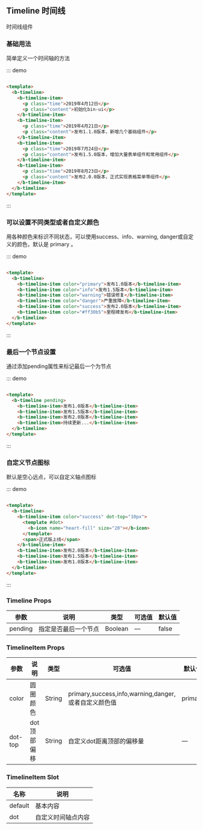 ## Timeline 时间线

时间线组件

### 基础用法

简单定义一个时间轴的方法

::: demo

```html

<template>
  <b-timeline>
    <b-timeline-item>
      <p class="time">2019年4月12日</p>
      <p class="content">初始化bin-ui</p>
    </b-timeline-item>
    <b-timeline-item>
      <p class="time">2019年4月21日</p>
      <p class="content">发布1.1.0版本，新增几个基础组件</p>
    </b-timeline-item>
    <b-timeline-item>
      <p class="time">2019年7月24日</p>
      <p class="content">发布1.5.0版本，增加大量表单组件和常用组件</p>
    </b-timeline-item>
    <b-timeline-item>
      <p class="time">2019年8月23日</p>
      <p class="content">发布2.0.0版本，正式实现表格菜单等组件</p>
    </b-timeline-item>
  </b-timeline>
</template>
```

:::

### 可以设置不同类型或者自定义颜色

用各种颜色来标识不同状态，可以使用success、info、warning, danger或自定义的颜色，默认是 primary 。

::: demo

```html

<template>
  <b-timeline>
    <b-timeline-item color="primary">发布1.0版本</b-timeline-item>
    <b-timeline-item color="info">发布1.5版本</b-timeline-item>
    <b-timeline-item color="warning">错误修复</b-timeline-item>
    <b-timeline-item color="danger">严重故障</b-timeline-item>
    <b-timeline-item color="success">发布2.0版本</b-timeline-item>
    <b-timeline-item color="#ff30b5">里程碑发布</b-timeline-item>
  </b-timeline>
</template>
```

:::

### 最后一个节点设置

通过添加pending属性来标记最后一个为节点

::: demo

```html

<template>
  <b-timeline pending>
    <b-timeline-item>发布1.0版本</b-timeline-item>
    <b-timeline-item>发布1.5版本</b-timeline-item>
    <b-timeline-item>发布2.0版本</b-timeline-item>
    <b-timeline-item>持续更新...</b-timeline-item>
  </b-timeline>
</template>
```

:::

### 自定义节点图标

默认是空心远点，可以自定义轴点图标

::: demo

```html

<template>
  <b-timeline>
    <b-timeline-item color="success" dot-top="10px">
      <template #dot>
        <b-icon name="heart-fill" size="20"></b-icon>
      </template>
      <span>正式版上线</span>
    </b-timeline-item>
    <b-timeline-item>发布2.0版本</b-timeline-item>
    <b-timeline-item>发布1.5版本</b-timeline-item>
    <b-timeline-item>发布1.0版本</b-timeline-item>
  </b-timeline>
</template>
```

:::

### Timeline Props

| 参数      | 说明    | 类型      | 可选值       | 默认值   |
|---------- |-------- |---------- |-------------  |-------- |
| pending     | 指定是否最后一个节点 | Boolean  |  —   |  false  |

### TimelineItem Props

| 参数      | 说明    | 类型      | 可选值       | 默认值   |
|---------- |-------- |---------- |-------------  |-------- |
| color     | 圆圈颜色 | String  |  primary,success,info,warning,danger,或者自定义颜色值  |  primary  |
| dot-top   | dot顶部偏移 | String  |  自定义dot距离顶部的偏移量 | —  |

### TimelineItem  Slot

| 名称      | 说明    |
|---------- |-------- |
| default     | 基本内容   |
| dot     | 自定义时间轴点内容   |
